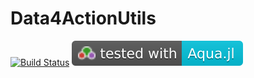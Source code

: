 # Data4ActionUtils

[![Build Status](https://github.com/arnold-c/Data4ActionUtils.jl/actions/workflows/CI.yml/badge.svg?branch=main)](https://github.com/arnold-c/Data4ActionUtils.jl/actions/workflows/CI.yml?query=branch%3Amain)
[![Aqua](https://raw.githubusercontent.com/JuliaTesting/Aqua.jl/master/badge.svg)](https://github.com/JuliaTesting/Aqua.jl)
